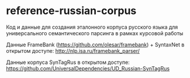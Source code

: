 # reference-russian-corpus
Код и данные для создания эталонного корпуса русского языка для универсального семантического парсинга в рамках курсовой работы


Данные FrameBank (<https://github.com/olesar/framebank>) + SyntaxNet в открытом доступе: <http://nlp.isa.ru/framebank_parser/> 

Данные корпуса SynTagRus в открытом доступе: <https://github.com/UniversalDependencies/UD_Russian-SynTagRus>

